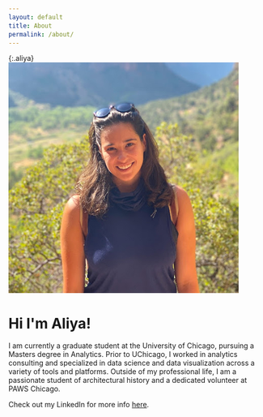 ```yaml
---
layout: default
title: About
permalink: /about/
---
```

{:.aliya}
![Aliya](/assets/aliya.jpg)

# Hi I'm Aliya!

I am currently a graduate student at the University of Chicago, pursuing a Masters degree in Analytics. Prior to UChicago, I worked in analytics consulting and specialized in data science and data visualization across a variety of tools and platforms. Outside of my professional life, I am a passionate student of architectural history and a dedicated volunteer at PAWS Chicago. 

Check out my LinkedIn for more info [here](https://www.linkedin.com/in/aliyaz).
